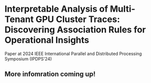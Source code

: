 # Interpretable Analysis of Multi-Tenant GPU Cluster Traces: Discovering Association Rules for Operational Insights

Paper at 2024 IEEE International Parallel and Distributed Processing Symposium (IPDPS'24)

## More infomration coming up!
